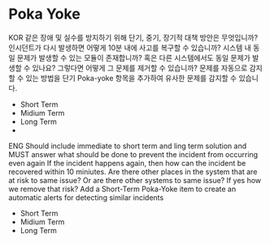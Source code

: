 # Poka Yoke
KOR 
같은 장애 및 실수를 방지하기 위해 단기, 중기, 장기적 대책 방안은 무엇입니까? 인시던트가 다시 발생하면 어떻게 10분 내에 사고를 복구할 수 있습니까? 시스템 내 동일 문제가 발생할 수 있는 모듈이 존재합니까? 혹은 다른 시스템에서도 동일 문제가 발생할 수 있나요? 그렇다면 어떻게 그 문제를 제거할 수 있습니까? 문제를 자동으로 감지할 수 있는 방법을 단기 Poka-yoke 항목을 추가하여 유사한 문제를 감지할 수 있습니다.

- Short Term
- Midium Term
- Long Term
- 
ENG
Should include immediate to short term and ling term solution and MUST answer what should be done to prevent the incident from occurring even again If the incident happens again, then how can the incident be recovered within 10 miniutes. Are there other places in the system that are at risk to same issue? Or are there other systems to same issue? If yes how we remove that risk? Add a Short-Term Poka-Yoke item to create an automatic alerts for detecting similar incidents

- Short Term
- Midium Term
- Long Term
